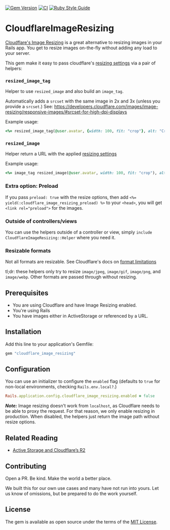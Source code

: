 [![Gem Version](https://img.shields.io/gem/v/cloudflare-image-resizing.svg)](https://rubygems.org/gems/cloudflare-image-resizing)
[![CI](https://github.com/collectiveidea/cloudflare-image-resizing/actions/workflows/ci.yml/badge.svg)](https://github.com/collectiveidea/cloudflare-image-resizing/actions/workflows/ci.yml)
[![Ruby Style Guide](https://img.shields.io/badge/code_style-standard-brightgreen.svg)](https://github.com/testdouble/standard)

# CloudflareImageResizing

[Cloudflare's Image Resizing](https://developers.cloudflare.com/images/image-resizing) is a great alternative to resizing images in your Rails app. You get to resize images on-the-fly without adding any load to your server. 

This gem make it easy to pass cloudflare's [resizing settings](https://developers.cloudflare.com/images/image-resizing/url-format/) via a pair of helpers: 


### `resized_image_tag`

Helper to use `resized_image` and also build an `image_tag`.

Automatically adds a `srcset` with the same image in 2x and 3x (unless you provide a `srcset`.) See: https://developers.cloudflare.com/images/image-resizing/responsive-images/#srcset-for-high-dpi-displays

Example usage:

```ruby
<%= resized_image_tag(@user.avatar, {width: 100, fit: "crop"}, alt: "Cropped avatar" %>
```

### `resized_image`

Helper return a URL with the applied [resizing settings](https://developers.cloudflare.com/images/image-resizing/url-format/)

Example usage:

```ruby
<%= image_tag resized_image(@user.avatar, width: 100, fit: "crop"), alt: "Cropped avatar" %>
```

### Extra option: Preload 

If you pass `preload: true` with the resize options, then add `<%= yield(:cloudflare_image_resizing_preload) %>` to your `<head>`, you will get `<link rel="preload">` for the images. 

### Outside of controllers/views

You can use the helpers outside of a controller or view, simply `include CloudflareImageResizing::Helper` where you need it.

### Resizable formats

Not all formats are resizable. See Cloudflare's docs on [format limitations](https://developers.cloudflare.com/images/image-resizing/format-limitations/)

tl;dr: these helpers only try to resize `image/jpeg`, `image/gif`, `image/png`, and `image/webp`. Other formats are passed through without resizing.

## Prerequisites

* You are using Cloudflare and have Image Resizing enabled. 
* You're using Rails
* You have images either in ActiveStorage or referenced by a URL.

## Installation
Add this line to your application's Gemfile:

```ruby
gem "cloudflare_image_resizing"
```

## Configuration

You can use an initializer to configure the `enabled` flag (defaults to `true` for non-local environments, checking `Rails.env.local?`.)

```ruby
Rails.application.config.cloudflare_image_resizing.enabled = false
```

***Note:*** Image resizing doesn't work from `localhost`, as Cloudflare needs to be able to proxy the request. For that reason, we only enable resizing in production. When disabled, the helpers just return the image path without resize options.


## Related Reading
* [Active Storage and Cloudflare’s R2](https://discuss.rubyonrails.org/t/active-storage-and-cloudflares-r2/80819)

## Contributing
Open a PR. Be kind. Make the world a better place.

We built this for our own use cases and many have not run into yours. Let us know of omissions, but be prepared to do the work yourself. 

## License
The gem is available as open source under the terms of the [MIT License](https://opensource.org/licenses/MIT).
